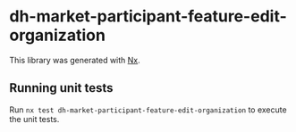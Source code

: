 # dh-market-participant-feature-edit-organization

This library was generated with [Nx](https://nx.dev).

## Running unit tests

Run `nx test dh-market-participant-feature-edit-organization` to execute the unit tests.
